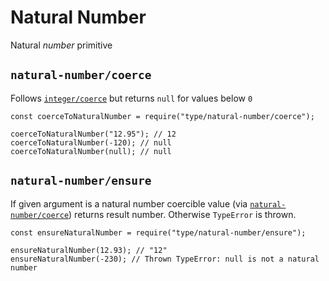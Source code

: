Natural Number
==============

Natural *number* primitive

`natural-number/coerce`
-----------------------

Follows [`integer/coerce`](integer.md#integercoerce) but returns `null` for values below `0`

    const coerceToNaturalNumber = require("type/natural-number/coerce");

    coerceToNaturalNumber("12.95"); // 12
    coerceToNaturalNumber(-120); // null
    coerceToNaturalNumber(null); // null

`natural-number/ensure`
-----------------------

If given argument is a natural number coercible value (via [`natural-number/coerce`](#natural-numbercoerce)) returns result number. Otherwise `TypeError` is thrown.

    const ensureNaturalNumber = require("type/natural-number/ensure");

    ensureNaturalNumber(12.93); // "12"
    ensureNaturalNumber(-230); // Thrown TypeError: null is not a natural number

